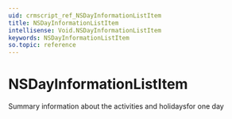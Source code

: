```yaml
---
uid: crmscript_ref_NSDayInformationListItem
title: NSDayInformationListItem
intellisense: Void.NSDayInformationListItem
keywords: NSDayInformationListItem
so.topic: reference
---
```


# NSDayInformationListItem

Summary information about the activities and holidaysfor one day
